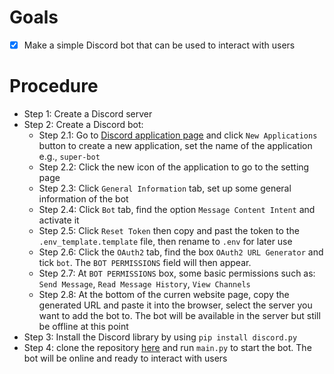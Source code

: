 # Goals
- [x] Make a simple Discord bot that can be used to interact with users

# Procedure
- Step 1: Create a Discord server
- Step 2: Create a Discord bot:
  - Step 2.1: Go to [Discord application page](https://discord.com/developers/applications/) and click `New Applications` button to create a new application, set the name of the application e.g., `super-bot`
  - Step 2.2: Click the new icon of the application to go to the setting page
  - Step 2.3: Click `General Information` tab, set up some general information of the bot
  - Step 2.4: Click `Bot` tab, find the option `Message Content Intent` and activate it
  - Step 2.5: Click `Reset Token` then copy and past the token to the `.env_template.template` file, then rename to `.env` for later use
  - Step 2.6: Click the `OAuth2` tab, find the box `OAuth2 URL Generator` and tick `bot`. The `BOT PERMISSIONS` field will then appear.
  - Step 2.7: At `BOT PERMISSIONS` box, some basic permissions such as: `Send Message`, `Read Message History`, `View Channels`
  - Step 2.8: At the bottom of the curren website page, copy the generated URL and paste it into the browser, select the server you want to add the bot to. The bot will be available in the server but still be offline at this point
- Step 3: Install the Discord library by using `pip install discord.py`
- Step 4: clone the repository [here](https://github.com/haison19952013/Personal-Data-Science-Projects/tree/0372335910fe134f2cab3da70427e7b213ae974b/Discord%20Bot%20Sample) and run `main.py` to start the bot. The bot will be online and ready to interact with users
